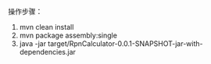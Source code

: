 操作步骤：
1. mvn clean install
2. mvn package assembly:single
3. java -jar target/RpnCalculator-0.0.1-SNAPSHOT-jar-with-dependencies.jar